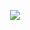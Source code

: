 <p align="center">
<img src="https://github-readme-stats.vercel.app/api?username=MrEDok&count_private=true&show_icons=true&theme=dark" align="center"><br>
</p>
